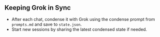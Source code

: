 ## Keeping Grok in Sync
- After each chat, condense it with Grok using the condense prompt from `prompts.md` and save to `state.json`.
- Start new sessions by sharing the latest condensed state if needed.